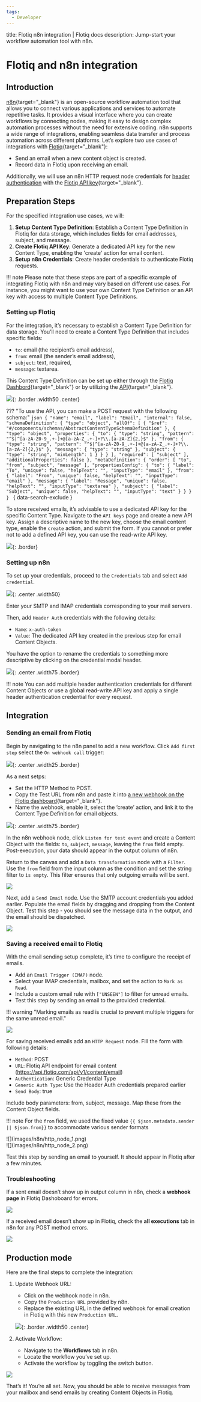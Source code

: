 ```yaml
---
tags:
  - Developer
---
```


title: Flotiq n8n integration | Flotiq docs
description: Jump-start your workflow automation tool with n8n.

# Flotiq and n8n integration

## Introduction

[n8n](https://n8n.io/){target="_blank"} is an open-source workflow automation tool that allows you to connect various applications and services to automate repetitive tasks. It provides a visual interface where you can create workflows by connecting nodes, making it easy to design complex automation processes without the need for extensive coding. n8n supports a wide range of integrations, enabling seamless data transfer and process automation across different platforms. Let’s explore two use cases of integrations with [Flotiq](https://editor.flotiq.com/){target="_blank"}:

* Send an email when a new content object is created.
* Record data in Flotiq upon receiving an email.

Additionally, we will use an n8n HTTP request node credentials for [header authentication](https://docs.n8n.io/integrations/builtin/credentials/httprequest/?_gl=1*ufu4gh*_ga*MTY5ODcxNjE2MC4xNzE0MDM4Njcy*_ga_0SC4FF2FH9*MTcxNTI0OTgzMi41LjEuMTcxNTI1MDYwNi4zLjAuMA..#using-header-auth) with the [Flotiq API key](../API/index.md?h=api+keys#application-api-keys){target="_blank"}.

## Preparation Steps

For the specified integration use cases, we will:

1.  **Setup Content Type Definition**: Establish a Content Type Definition in Flotiq for data storage, which includes fields for email addresses, subject, and message.
2.  **Create Flotiq API Key**: Generate a dedicated API key for the new Content Type, enabling the 'create' action for email content.
3.  **Setup n8n Credentials**: Create header credentials to authenticate Flotiq requests.

!!! note
    Please note that these steps are part of a specific example of integrating Flotiq with n8n and may vary based on different use cases. For instance, you might want to use your own Content Type Definition or an API key with access to multiple Content Type Definitions.

### Setting up Flotiq

For the integration, it’s necessary to establish a Content Type Definition for data storage. You’ll need to create a Content Type Definition that includes specific fields:

* `to`: email (the recipient’s email address),
* `from`: email (the sender’s email address),
* `subject`: text, required,
* `message`: textarea.

This Content Type Definition can be set up either through the [Flotiq Dashbord](https://flotiq.com/docs/panel/content-types/){target="_blank"} or by utilizing the [API](https://flotiq.com/docs/API/content-type/creating-ctd/){target="_blank"}.

![](images/n8n/add-email-ctd.png){: .border .width50 .center}

??? "To use the API, you can make a POST request with the following schema:"
    ```json
    {
        "name": "email",
        "label": "Email",
        "internal": false,
        "schemaDefinition": {
            "type": "object",
            "allOf": [
                {
                    "$ref": "#/components/schemas/AbstractContentTypeSchemaDefinition"
                },
                {
                    "type": "object",
                    "properties": {
                        "to": {
                            "type": "string",
                            "pattern": "^$|^[a-zA-Z0-9_.+-]+@[a-zA-Z_.+-]+?\\.[a-zA-Z]{2,}$"
                        },
                        "from": {
                            "type": "string",
                            "pattern": "^$|^[a-zA-Z0-9_.+-]+@[a-zA-Z_.+-]+?\\.[a-zA-Z]{2,}$"
                        },
                        "message": {
                            "type": "string"
                        },
                        "subject": {
                            "type": "string",
                            "minLength": 1
                        }
                    }
                }
            ],
            "required": [
                "subject"
            ],
            "additionalProperties": false
        },
        "metaDefinition": {
            "order": [
                "to",
                "from",
                "subject",
                "message"
            ],
            "propertiesConfig": {
                "to": {
                    "label": "To",
                    "unique": false,
                    "helpText": "",
                    "inputType": "email"
                },
                "from": {
                    "label": "From",
                    "unique": false,
                    "helpText": "",
                    "inputType": "email"
                },
                "message": {
                    "label": "Message",
                    "unique": false,
                    "helpText": "",
                    "inputType": "textarea"
                },
                "subject": {
                    "label": "Subject",
                    "unique": false,
                    "helpText": "",
                    "inputType": "text"
                }
            }
        }
    }
    ```
    { data-search-exclude }

To store received emails, it’s advisable to use a dedicated API key for the specific Content Type. Navigate to the `API keys` page and create a new API key. Assign a descriptive name to the new key, choose the email content type, enable the `create` action, and submit the form. If you cannot or prefer not to add a defined API key, you can use the read-write API key.

![](images/n8n/defined_key.png){: .border}

### Setting up n8n

To set up your credentials, proceed to the `Credentials` tab and select `Add credential`.

![](images/n8n/n8n_credentials.png){: .center .width50}

Enter your SMTP and IMAP credentials corresponding to your mail servers. 

Then, add `Header Auth` credentials with the following details:

* `Name`: `x-auth-token`
* `Value`: The dedicated API key created in the previous step for email Content Objects.

You have the option to rename the credentials to something more descriptive by clicking on the credential modal header.

![](images/n8n/credential_modal_header.png){: .center .width75 .border}

!!! note 
    You can add multiple header authentication credentials for different Content Objects or use a global read-write API key and apply a single header authentication credential for every request.

## Integration

### Sending an email from Flotiq

Begin by navigating to the n8n panel to add a new workflow. Click `Add first step` select the `On webhook call` trigger:

![](images/n8n/add_webhook_trigger.png){: .center .width25 .border}

As a next setps:

* Set the HTTP Method to POST.
* Copy the Test URL from n8n and paste it into [a new webhook on the Flotiq dashboard](../panel/webhooks/index.md){target="_blank"}.
* Name the webhook, enable it, select the ‘create’ action, and link it to the Content Type Definition for email objects.

![](images/n8n/flotiq_webhook.png){: .center .width75 .border}

In the n8n webhook node, click `Listen for test event` and create a Content Object with the fields: `to`, `subject`, `message`, leaving the `from` field empty. Post-execution, your data should appear in the output column of n8n.

Return to the canvas and add a `Data transformation` node with a `Filter`. Use the `from` field from the input column as the condition and set the string filter to `is empty`. This filter ensures that only outgoing emails will be sent.

![](images/n8n/filter_node.png)

Next, add a `Send Email` node. Use the SMTP account credentials you added earlier. Populate the email fields by dragging and dropping from the Content Object. Test this step - you should see the message data in the output, and the email should be dispatched.

![](images/n8n/send_email_node.png)

### Saving a received email to Flotiq

With the email sending setup complete, it’s time to configure the receipt of emails.

* Add an `Email Trigger (IMAP)` node.
* Select your IMAP credentials, mailbox, and set the action to `Mark as Read`.
* Include a custom email rule with `["UNSEEN"]` to filter for unread emails.
* Test this step by sending an email to the provided credential.

!!! warning "Marking emails as read is crucial to prevent multiple triggers for the same unread email."

![](images/n8n/email_trigger_node.png)

For saving received emails add an `HTTP Request` node. Fill the form with following details:

* `Method`: POST
* `URL`:  Flotiq API endpoint for email content (https://api.flotiq.com/api/v1/content/email)
* `Authentication`: Generic Credential Type
* `Generic Auth Type`: Use the Header Auth credentials prepared earlier
* `Send Body`: true

Include body parameters: from, subject, message. Map these from the Content Object fields.

!!! note 
    For the `from` field, we used the fixed value `{{ $json.metadata.sender || $json.from}}` to accommodate various sender formats

<div markdown=1 class="grid-cols-2">
<div markdown=1>![](images/n8n/http_node_1.png)</div>
<div markdown=1>![](images/n8n/http_node_2.png)</div>
</div>

Test this step by sending an email to yourself. It should appear in Flotiq after a few minutes.

### Troubleshooting

If a sent email doesn’t show up in output column in n8n, check a **webhook page** in Flotiq Dashoboard for errors.

![](images/n8n/flotiq_errors.png)

If a received email doesn’t show up in Flotiq, check the **all executions** tab in n8n for any POST method errors.

![](images/n8n/n8n_errors.png)

## Production mode

Here are the final steps to complete the integration:

1. Update Webhook URL: 

    * Click on the webhook node in n8n.
    * Copy the `Production URL` provided by n8n.
    * Replace the existing URL in the defined webhook for email creation in Flotiq with this new `Production URL`.

    ![](images/n8n/flotiq_prod_webhook.png){: .border .width50 .center}

2. Activate Workflow:

    * Navigate to the **Workflows** tab in n8n.
    * Locate the workflow you’ve set up.
    * Activate the workflow by toggling the switch button.

![](images/n8n/activate.png)

That’s it! You’re all set. Now, you should be able to receive messages from your mailbox and send emails by creating Content Objects in Flotiq.

